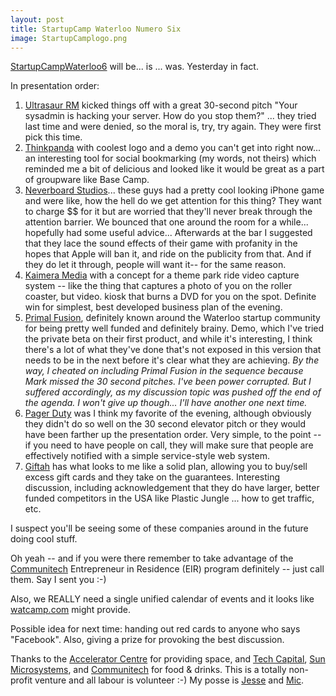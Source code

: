 ```yaml
---
layout: post
title: StartupCamp Waterloo Numero Six
image: StartupCamplogo.png
---
```

<p><a href="http://www.barcamp.org/StartupCampWaterloo">StartupCampWaterloo6</a> will be... is ... was. Yesterday in fact.</p><p>In presentation order:</p><ol><li><a href="http://ultrasaur.us/">Ultrasaur RM</a> kicked things off with a great 30-second pitch "Your sysadmin is hacking your server. How do you stop them?" ... they tried last time and were denied, so the moral is, try, try again. They were first pick this time.</li><li><a href="http://thinkpanda.com/users/login">Thinkpanda</a> with coolest logo and a demo you can't get into right now... an interesting tool for social bookmarking (my words, not theirs) which reminded me a bit of delicious and looked like it would be great as a part of groupware like Base Camp.</li><li><a href="http://neverboredstudios.com/">Neverboard Studios</a>... these guys had a pretty cool looking iPhone game and were like, how the hell do we get attention for this thing? They want to charge $$ for it but are worried that they'll never break through the attention barrier. We bounced that one around the room for a while... hopefully had some useful advice... Afterwards at the bar I suggested that they lace the sound effects of their game with profanity in the hopes that Apple will ban it, and ride on the publicity from that. And if they do let it through, people will want it-- for the same reason.</li><li><a href="http://www.kaimeramedia.com/">Kaimera Media</a> with a concept for a theme park ride video capture system -- like the thing that captures a photo of you on the roller coaster, but video. kiosk that burns a DVD for you on the spot. Definite win for simplest, best developed business plan of the evening.</li><li><a href="http://primalfusion.com/">Primal Fusion</a>, definitely known around the Waterloo startup community for being pretty well funded and definitely brainy. Demo, which I've tried the private beta on their first product, and while it's interesting, I think there's a lot of what they've done that's not exposed in this version that needs to be in the next before it's clear what they are achieving. <em>By the way, I cheated on including Primal Fusion in the sequence because Mark missed the 30 second pitches. I've been power corrupted. But I suffered accordingly, as my discussion topic was pushed off the end of the agenda. I won't give up though... I'll have another one next time.</em></li><li><a href="http://pagerduty.com/">Pager Duty</a> was I think my favorite of the evening, although obviously they didn't do so well on the 30 second elevator pitch or they would have been farther up the presentation order. Very simple, to the point -- if you need to have people on call, they will make sure that people are effectively notified with a simple service-style web system.</li><li><a href="http://giftah.com/">Giftah</a> has what looks to me like a solid plan, allowing you to buy/sell excess gift cards and they take on the guarantees. Interesting discussion, including acknowledgement that they do have larger, better funded competitors in the USA like <span class="l">Plastic Jungle ... how to get traffic, etc.</span></li></ol><p>I suspect you'll be seeing some of these companies around in the future doing cool stuff.</p><p>Oh yeah -- and if you were there remember to take advantage of the <a href="http://www.communitech.ca/en/">Communitech</a> Entrepreneur in Residence (EIR) program definitely -- just call them. Say I sent you :-)</p><p>Also, we REALLY need a single unified calendar of events and it looks like <a href="http://watcamp.com/calendar/">watcamp.com</a> might provide.</p><p>Possible idea for next time: handing out red cards to anyone who says "Facebook". Also, giving a prize for provoking the best discussion.</p><p>Thanks to the <a href="http://www.acceleratorcentre.com">Accelerator Centre</a> for providing space, and <a href="http://www.techcapital.com/">Tech Capital</a>, <a href="http://ca.sun.com/">Sun Microsystems</a>, and <a href="http://www.communitech.ca/en/">Communitech</a> for food &amp; drinks. This is a totally non-profit venture and all labour is volunteer :-) My posse is <a href="http://whoyoucallingajesse.com/">Jesse</a> and <a href="http://michalberman.typepad.com/">Mic</a>.</p>
